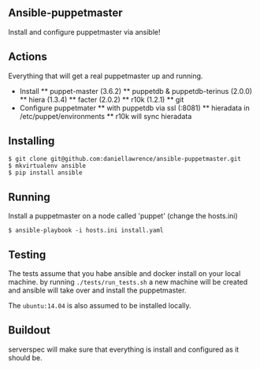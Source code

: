 Ansible-puppetmaster
------------------------

Install and configure puppetmaster via ansible!

Actions
--------

Everything that will get a real puppetmaster up and running.

* Install
** puppet-master (3.6.2)
** puppetdb & puppetdb-terinus (2.0.0)
** hiera (1.3.4)
** facter (2.0.2)
** r10k (1.2.1)
** git
* Configure puppetmater
** with puppetdb via ssl (:8081)
** hieradata in /etc/puppet/environments
** r10k will sync hieradata

Installing
------------

	$ git clone git@github.com:daniellawrence/ansible-puppetmaster.git
	$ mkvirtualenv ansible
	$ pip install ansible

Running
---------

Install a puppetmaster on a node called 'puppet' (change the hosts.ini)

	$ ansible-playbook -i hosts.ini install.yaml


Testing
---------

The tests assume that you habe ansible and docker install on your local machine.
by running `./tests/run_tests.sh` a new machine will be created and ansible will
take over and install the puppetmaster.

The `ubuntu:14.04` is also assumed to be installed locally.

Buildout
----------
serverspec will make sure that everything is install and configured as
it should be.

